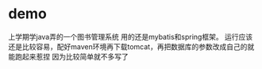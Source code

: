 # demo
上学期学java弄的一个图书管理系统
用的还是mybatis和spring框架。
运行应该还是比较容易，配好maven环境再下载tomcat，再把数据库的参数改成自己的就能跑起来惹捏
因为比较简单就不多写了

